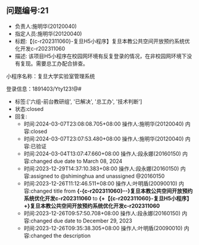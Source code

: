 ## 问题编号:21
- 负责人:施明华(20120040)
- 指定人员:施明华(20120040)
- 标题:【{c-r202311060}-复旦H5小程序】复旦本教公共空间开放预约系统优化开发c-r202311060
- 描述:
该项目H5小程序在校园网环境有反复登录的情况，在非校园网环境下没有复现。需要总工办配合排查。

小程序名称：复旦大学实验室管理系统

登录信息：1891403/Yty123!@#

- 标签:['六组-前台教研组', '已解决', '总工办', '技术判断']
- 状态:closed
- 回复:
    - 时间:2024-03-07T23:08:08.705+08:00
      操作人:施明华(20120040)
      内容:closed
    - 时间:2024-03-07T23:07:53.480+08:00
      操作人:施明华(20120040)
      内容:已验证
    - 时间:2024-03-04T13:07:47.660+08:00
      操作人:段永娜(20160150)
      内容:changed due date to March 08, 2024
    - 时间:2023-12-29T14:37:10.383+08:00
      操作人:段永娜(20160150)
      内容:assigned to @shiminghua and unassigned @20160150
    - 时间:2023-12-26T11:12:46.511+08:00
      操作人:叶明盾(20090010)
      内容:changed title from **{-{c-r202311060}--}复旦本教公共空间开放预约系统优化开发c-r202311060** to **{+【{c-r202311060}-复旦H5小程序】+}复旦本教公共空间开放预约系统优化开发c-r202311060**
    - 时间:2023-12-26T09:57:50.708+08:00
      操作人:段永娜(20160150)
      内容:changed due date to December 29, 2023
    - 时间:2023-12-26T09:35:38.305+08:00
      操作人:叶明盾(20090010)
      内容:changed the description